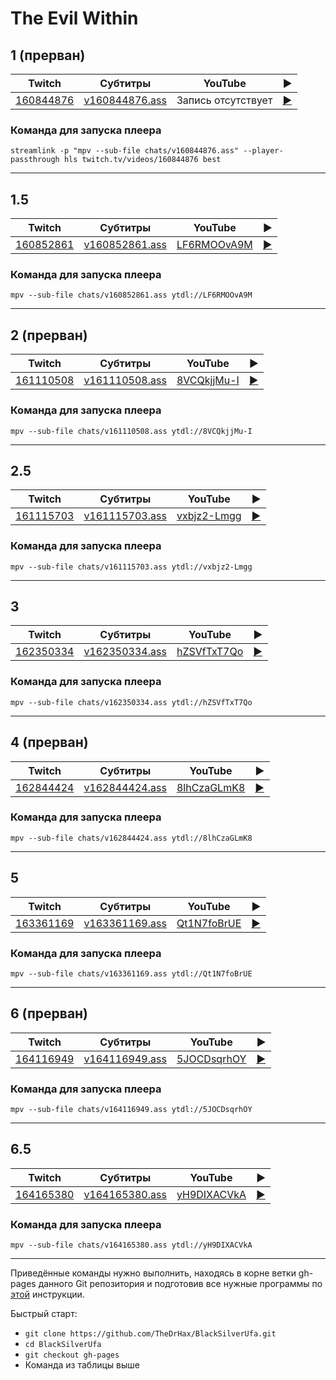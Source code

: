 # The Evil Within

## 1 (прерван)

| Twitch | Субтитры | YouTube | ▶ |
| ------ | -------- | ------- | - |
| [160844876](https://www.twitch.tv/videos/160844876) | [v160844876.ass](../chats/v160844876.ass) | Запись отсутствует | [▶](../src/player.html?v=NULL&s=160844876) |

### Команда для запуска плеера

```
streamlink -p "mpv --sub-file chats/v160844876.ass" --player-passthrough hls twitch.tv/videos/160844876 best
```
----
## 1.5

| Twitch | Субтитры | YouTube | ▶ |
| ------ | -------- | ------- | - |
| [160852861](https://www.twitch.tv/videos/160852861) | [v160852861.ass](../chats/v160852861.ass) | [LF6RMOOvA9M](https://www.youtube.com/watch?v=LF6RMOOvA9M) | [▶](../src/player.html?v=LF6RMOOvA9M&s=160852861) |

### Команда для запуска плеера

```
mpv --sub-file chats/v160852861.ass ytdl://LF6RMOOvA9M
```
----
## 2 (прерван)

| Twitch | Субтитры | YouTube | ▶ |
| ------ | -------- | ------- | - |
| [161110508](https://www.twitch.tv/videos/161110508) | [v161110508.ass](../chats/v161110508.ass) | [8VCQkjjMu-I](https://www.youtube.com/watch?v=8VCQkjjMu-I) | [▶](../src/player.html?v=8VCQkjjMu-I&s=161110508) |

### Команда для запуска плеера

```
mpv --sub-file chats/v161110508.ass ytdl://8VCQkjjMu-I
```
----
## 2.5

| Twitch | Субтитры | YouTube | ▶ |
| ------ | -------- | ------- | - |
| [161115703](https://www.twitch.tv/videos/161115703) | [v161115703.ass](../chats/v161115703.ass) | [vxbjz2-Lmgg](https://www.youtube.com/watch?v=vxbjz2-Lmgg) | [▶](../src/player.html?v=vxbjz2-Lmgg&s=161115703) |

### Команда для запуска плеера

```
mpv --sub-file chats/v161115703.ass ytdl://vxbjz2-Lmgg
```
----
## 3

| Twitch | Субтитры | YouTube | ▶ |
| ------ | -------- | ------- | - |
| [162350334](https://www.twitch.tv/videos/162350334) | [v162350334.ass](../chats/v162350334.ass) | [hZSVfTxT7Qo](https://www.youtube.com/watch?v=hZSVfTxT7Qo) | [▶](../src/player.html?v=hZSVfTxT7Qo&s=162350334) |

### Команда для запуска плеера

```
mpv --sub-file chats/v162350334.ass ytdl://hZSVfTxT7Qo
```
----
## 4 (прерван)

| Twitch | Субтитры | YouTube | ▶ |
| ------ | -------- | ------- | - |
| [162844424](https://www.twitch.tv/videos/162844424) | [v162844424.ass](../chats/v162844424.ass) | [8lhCzaGLmK8](https://www.youtube.com/watch?v=8lhCzaGLmK8) | [▶](../src/player.html?v=8lhCzaGLmK8&s=162844424) |

### Команда для запуска плеера

```
mpv --sub-file chats/v162844424.ass ytdl://8lhCzaGLmK8
```
----
## 5

| Twitch | Субтитры | YouTube | ▶ |
| ------ | -------- | ------- | - |
| [163361169](https://www.twitch.tv/videos/163361169) | [v163361169.ass](../chats/v163361169.ass) | [Qt1N7foBrUE](https://www.youtube.com/watch?v=Qt1N7foBrUE) | [▶](../src/player.html?v=Qt1N7foBrUE&s=163361169) |

### Команда для запуска плеера

```
mpv --sub-file chats/v163361169.ass ytdl://Qt1N7foBrUE
```
----
## 6 (прерван)

| Twitch | Субтитры | YouTube | ▶ |
| ------ | -------- | ------- | - |
| [164116949](https://www.twitch.tv/videos/164116949) | [v164116949.ass](../chats/v164116949.ass) | [5JOCDsqrhOY](https://www.youtube.com/watch?v=5JOCDsqrhOY) | [▶](../src/player.html?v=5JOCDsqrhOY&s=164116949) |

### Команда для запуска плеера

```
mpv --sub-file chats/v164116949.ass ytdl://5JOCDsqrhOY
```
----
## 6.5

| Twitch | Субтитры | YouTube | ▶ |
| ------ | -------- | ------- | - |
| [164165380](https://www.twitch.tv/videos/164165380) | [v164165380.ass](../chats/v164165380.ass) | [yH9DIXACVkA](https://www.youtube.com/watch?v=yH9DIXACVkA) | [▶](../src/player.html?v=yH9DIXACVkA&s=164165380) |

### Команда для запуска плеера

```
mpv --sub-file chats/v164165380.ass ytdl://yH9DIXACVkA
```
----

Приведённые команды нужно выполнить, находясь в корне ветки gh-pages данного Git репозитория и подготовив все нужные программы по [этой](../tutorials/watch-online.md) инструкции.

Быстрый старт:
* `git clone https://github.com/TheDrHax/BlackSilverUfa.git`
* `cd BlackSilverUfa`
* `git checkout gh-pages`
* Команда из таблицы выше

